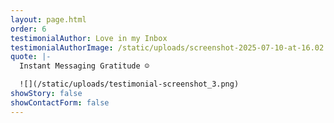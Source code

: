 ```yaml
---
layout: page.html
order: 6
testimonialAuthor: Love in my Inbox
testimonialAuthorImage: /static/uploads/screenshot-2025-07-10-at-16.02.53.png
quote: |-
  Instant Messaging Gratitude ☺️

  ![](/static/uploads/testimonial-screenshot_3.png)
showStory: false
showContactForm: false
---
```


